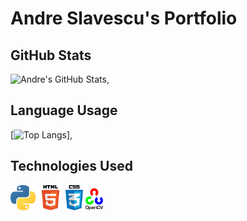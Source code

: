 # Andre Slavescu's Portfolio

## GitHub Stats
![Andre's GitHub Stats](https://github-readme-stats.vercel.app/api?username=AndreSlavescu&show_icons=true&theme=radical),



## Language Usage
[![Top Langs](https://github-readme-stats.vercel.app/api/top-langs/?username=AndreSlavescu&show_icons=true&theme=radical)],



## Technologies Used
[<img src="docs/python.png" width="40px">](https://www.python.org/)
[<img src="docs/Html5.png" width="40px">](https://developer.mozilla.org/en-US/docs/Web/Guide/HTML/HTML5)
[<img src="docs/css.png" width="28px">](https://developer.mozilla.org/en-US/docs/Web/CSS)
[<img src="docs/openCV.png" width="28px">](https://opencv.org/)


